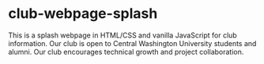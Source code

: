 # club-webpage-splash
This is a splash webpage in HTML/CSS and vanilla JavaScript for club information. Our club is open to Central Washington University students and alumni. Our club encourages technical growth and project collaboration.
